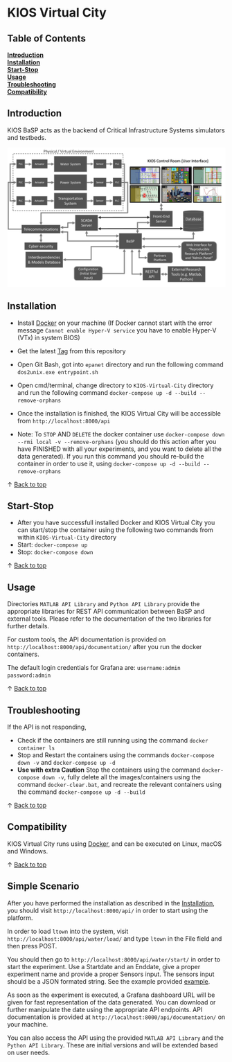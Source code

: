 # KIOS Virtual City


## Table of Contents
**[Introduction](#introduction)**<br>
**[Installation](#installation)**<br>
**[Start-Stop](#Start-Stop)**<br>
**[Usage](#usage)**<br>
**[Troubleshooting](#troubleshooting)**<br>
**[Compatibility](#compatibility)**<br>

## Introduction

KIOS BaSP acts as the backend of Critical Infrastructure Systems simulators and testbeds.

![Image of KIOS Integrated Platform](KIOSIntegratedPlatform.jpg?raw=true)

## Installation

- Install [Docker](https://www.docker.com/) on your machine (If Docker cannot start with the error message `Cannot enable Hyper-V service` you have to enable Hyper-V (VTx) in system BIOS)
- Get the latest [Tag](https://github.com/KIOS-Research/KIOS-Virtual-City) from this repository
- Open Git Bash, got into `epanet` directory and run the following command `dos2unix.exe entrypoint.sh` 
- Open cmd/terminal, change directory to `KIOS-Virtual-City` directory and run the following command `docker-compose up -d --build --remove-orphans`
- Once the installation is finished, the KIOS Virtual City will be accessible from `http://localhost:8000/api`

- Note: To `STOP` AND `DELETE` the docker container use `docker-compose down --rmi local -v --remove-orphans` (you should do this action after you have FINISHED with all your experiments, and you want to delete all the data generated).  If you run this command you should re-build the container in order to use it, using `docker-compose up -d --build --remove-orphans`

&uparrow; [Back to top](#table-of-contents)

## Start-Stop

- After you have successfull installed Docker and KIOS Virtual City you can start/stop the container using the following two commands from within `KIOS-Virtual-City` directory
- Start: `docker-compose up`
- Stop: `docker-compose down`

&uparrow; [Back to top](#table-of-contents)

## Usage

Directories `MATLAB API Library` and `Python API Library` provide the appropriate libraries for REST API communication between BaSP and external tools.  Please refer to the documentation of the two libraries for further details.

For custom tools, the API documentation is provided on `http://localhost:8000/api/documentation/` after you run the docker containers.

The default login credentials for Grafana are:
`username:admin`
`password:admin`

&uparrow; [Back to top](#table-of-contents)

## Troubleshooting

If the API is not responding,
- Check if the containers are still running using the command `docker container ls`
- Stop and Restart the containers using the commands `docker-compose down -v` and `docker-compose up -d`
- **Use with extra Caution** Stop the containers using the command `docker-compose down -v`, fully delete all the images/containers using the command `docker-clear.bat`, and recreate the relevant containers using the command `docker-compose up -d --build`

&uparrow; [Back to top](#table-of-contents)

## Compatibility

KIOS Virtual City runs using [Docker](https://www.docker.com/), and can be executed on Linux, macOS and Windows.

&uparrow; [Back to top](#table-of-contents)

## Simple Scenario

After you have performed the installation as described in the [Installation](#installation), you should visit `http://localhost:8000/api/` in order to start using the platform.

In order to load `ltown` into the system, visit `http://localhost:8000/api/water/load/` and type `ltown` in the File field and then press POST.

You should then go to `http://localhost:8000/api/water/start/` in order to start the experiment.  Use a Startdate and an Enddate, give a proper experiment name and provide a proper Sensors input.  The sensors input should be a JSON formated string. See the example provided [example](exampleFiles/).

As soon as the experiment is executed, a Grafana dashboard URL will be given for fast representation of the data generated.  You can download or further manipulate the date using the appropriate API endpoints.  API documentation is provided at `http://localhost:8000/api/documentation/` on your machine.

You can also access the API using the provided `MATLAB API Library` and the `Python API Library`.  These are initial versions and will be extended based on user needs.